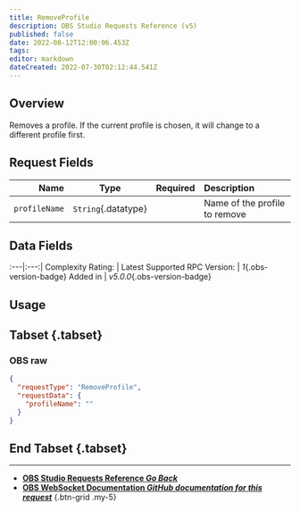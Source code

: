 ```yaml
---
title: RemoveProfile
description: OBS Studio Requests Reference (v5)
published: false
date: 2022-08-12T12:00:06.453Z
tags: 
editor: markdown
dateCreated: 2022-07-30T02:12:44.541Z
---
```


## Overview
Removes a profile. If the current profile is chosen, it will change to a different profile first.

## Request Fields
Name | Type | Required| Description |
----:|:----:|:-------:|:------------|
`profileName` | `String`{.datatype} | <i class="mdi mdi-check-bold"></i> | Name of the profile to remove

## Data Fields
:---|:---:|
Complexity Rating: | <span class="stars stars--1"></span>
Latest Supported RPC Version: | *1*{.obs-version-badge}
Added in | *v5.0.0*{.obs-version-badge}

## Usage
## Tabset {.tabset}
### OBS raw
```json
{
  "requestType": "RemoveProfile",
  "requestData": {
    "profileName": ""
  }
}
```
## End Tabset {.tabset}

---

- [<i class="mdi mdi-chevron-left"></i>**OBS Studio Requests Reference *Go Back***](/en/Broadcasters/OBS/Requests)
- [<i class="mdi mdi-github"></i> **OBS WebSocket Documentation *GitHub documentation for this request***](https://github.com/obsproject/obs-websocket/blob/master/docs/generated/protocol.md#removeprofile)
{.btn-grid .my-5}